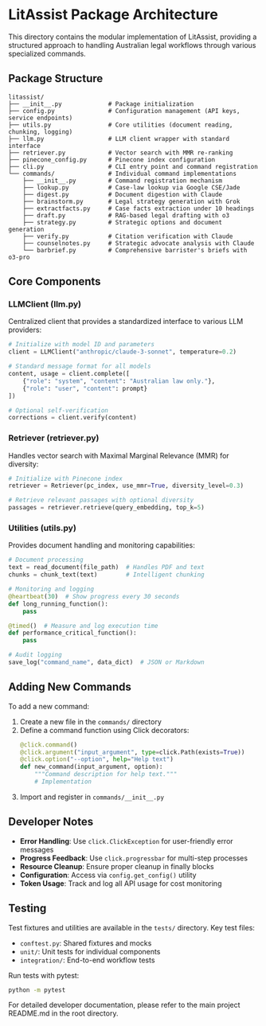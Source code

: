 # LitAssist Package Architecture

This directory contains the modular implementation of LitAssist, providing a structured approach to handling Australian legal workflows through various specialized commands.

## Package Structure

```
litassist/
├── __init__.py             # Package initialization
├── config.py               # Configuration management (API keys, service endpoints)
├── utils.py                # Core utilities (document reading, chunking, logging)
├── llm.py                  # LLM client wrapper with standard interface
├── retriever.py            # Vector search with MMR re-ranking
├── pinecone_config.py      # Pinecone index configuration
├── cli.py                  # CLI entry point and command registration
└── commands/               # Individual command implementations
    ├── __init__.py         # Command registration mechanism
    ├── lookup.py           # Case-law lookup via Google CSE/Jade
    ├── digest.py           # Document digestion with Claude
    ├── brainstorm.py       # Legal strategy generation with Grok
    ├── extractfacts.py     # Case facts extraction under 10 headings
    ├── draft.py            # RAG-based legal drafting with o3
    ├── strategy.py         # Strategic options and document generation
    ├── verify.py           # Citation verification with Claude
    ├── counselnotes.py     # Strategic advocate analysis with Claude
    └── barbrief.py         # Comprehensive barrister's briefs with o3-pro
```

## Core Components

### LLMClient (llm.py)

Centralized client that provides a standardized interface to various LLM providers:

```python
# Initialize with model ID and parameters
client = LLMClient("anthropic/claude-3-sonnet", temperature=0.2)

# Standard message format for all models
content, usage = client.complete([
    {"role": "system", "content": "Australian law only."},
    {"role": "user", "content": prompt}
])

# Optional self-verification
corrections = client.verify(content)
```

### Retriever (retriever.py)

Handles vector search with Maximal Marginal Relevance (MMR) for diversity:

```python
# Initialize with Pinecone index
retriever = Retriever(pc_index, use_mmr=True, diversity_level=0.3)

# Retrieve relevant passages with optional diversity
passages = retriever.retrieve(query_embedding, top_k=5)
```

### Utilities (utils.py)

Provides document handling and monitoring capabilities:

```python
# Document processing
text = read_document(file_path)  # Handles PDF and text
chunks = chunk_text(text)        # Intelligent chunking

# Monitoring and logging
@heartbeat(30)  # Show progress every 30 seconds
def long_running_function():
    pass

@timed()  # Measure and log execution time
def performance_critical_function():
    pass

# Audit logging
save_log("command_name", data_dict)  # JSON or Markdown
```

## Adding New Commands

To add a new command:

1. Create a new file in the `commands/` directory
2. Define a command function using Click decorators:
   ```python
   @click.command()
   @click.argument("input_argument", type=click.Path(exists=True))
   @click.option("--option", help="Help text")
   def new_command(input_argument, option):
       """Command description for help text."""
       # Implementation
   ```
3. Import and register in `commands/__init__.py`

## Developer Notes

- **Error Handling**: Use `click.ClickException` for user-friendly error messages
- **Progress Feedback**: Use `click.progressbar` for multi-step processes
- **Resource Cleanup**: Ensure proper cleanup in finally blocks
- **Configuration**: Access via `config.get_config()` utility
- **Token Usage**: Track and log all API usage for cost monitoring

## Testing

Test fixtures and utilities are available in the `tests/` directory. Key test files:

- `conftest.py`: Shared fixtures and mocks
- `unit/`: Unit tests for individual components
- `integration/`: End-to-end workflow tests

Run tests with pytest:
```bash
python -m pytest
```

For detailed developer documentation, please refer to the main project README.md in the root directory.
